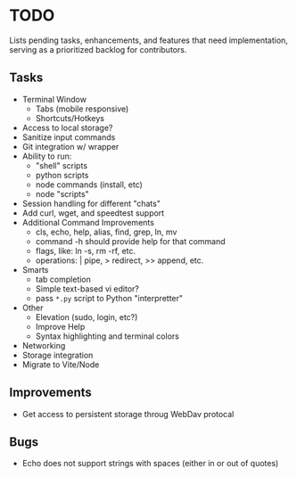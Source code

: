 # TODO
Lists pending tasks, enhancements, and features that need implementation, serving as a prioritized 
backlog for contributors.

## Tasks
- Terminal Window
  - Tabs (mobile responsive)
  - Shortcuts/Hotkeys
- Access to local storage?
- Sanitize input commands
- Git integration w/ wrapper
- Ability to run:
  - "shell" scripts
  - python scripts
  - node commands (install, etc)
  - node "scripts"
- Session handling for different "chats"
- Add curl, wget, and speedtest support
- Additional Command Improvements
  - cls, echo, help, alias, find, grep, ln, mv
  - command -h should provide help for that command
  - flags, like: ln -s, rm -rf, etc.
  - operations: | pipe, > redirect, >> append, etc.
- Smarts
  - tab completion
  - Simple text-based vi editor?
  - pass `*.py` script to Python "interpretter"
- Other
  - Elevation (sudo, login, etc?)
  - Improve Help
  - Syntax highlighting and terminal colors
- Networking
- Storage integration
- Migrate to Vite/Node

## Improvements
- Get access to persistent storage throug WebDav protocal

## Bugs
- Echo does not support strings with spaces (either in or out of quotes)
